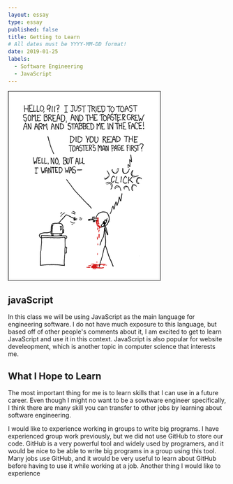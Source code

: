 ```yaml
---
layout: essay
type: essay
published: false
title: Getting to Learn
# All dates must be YYYY-MM-DD format!
date: 2019-01-25
labels:
  - Software Engineering
  - JavaScript
---
```


<img class="ui medium left floated image" src="../images/rtfm.png">

## javaScript

In this class we will be using JavaScript as the main language for engineering software. I do not have much exposure to this language, but based off of other people's comments about it, I am excited to get to learn JavaScript and use it in this context. JavaScript is also popular for website develeopment, which is another topic in computer science that interests me.

## What I Hope to Learn

The most important thing for me is to learn skills that I can use in a future career. Even though I might no want to be a sowtware engineer specifically, I think there are many skill you can transfer to other jobs by learning about software engineering.

I would like to experience working in groups to write big programs. I have experienced group work previously, but we did not use GitHub to store our code. GitHub is a very powerful tool and widely used by programers, and it would be nice to be able to write big programs in a group using this tool. Many jobs use GitHub, and it would be very useful to learn about GitHub before having to use it while working at a job. Another thing I would like to experience 
